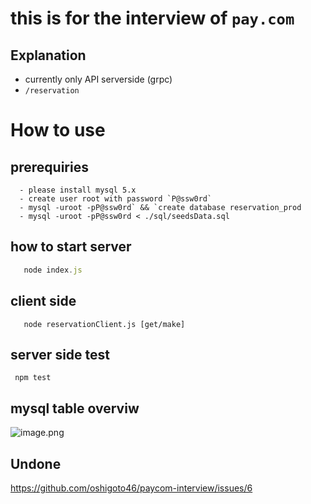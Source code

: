 # this is for the interview of `pay.com`

## Explanation
  - currently only API serverside (grpc) 
  - `/reservation`

# How to use

  ## prerequiries

      - please install mysql 5.x
      - create user root with password `P@ssw0rd`
      - mysql -uroot -pP@ssw0rd` && `create database reservation_prod
      - mysql -uroot -pP@ssw0rd < ./sql/seedsData.sql

  ## how to  start server
   ```node.js
      node index.js
   ```
  ## client side
   
       node reservationClient.js [get/make]
  
 ## server side test 
   
     npm test 
    
 ## mysql table overviw

![image.png](https://qiita-image-store.s3.ap-northeast-1.amazonaws.com/0/1364181/9d4c4808-c960-6c49-6c2e-7d00a16bbad4.png)


## Undone
 https://github.com/oshigoto46/paycom-interview/issues/6



